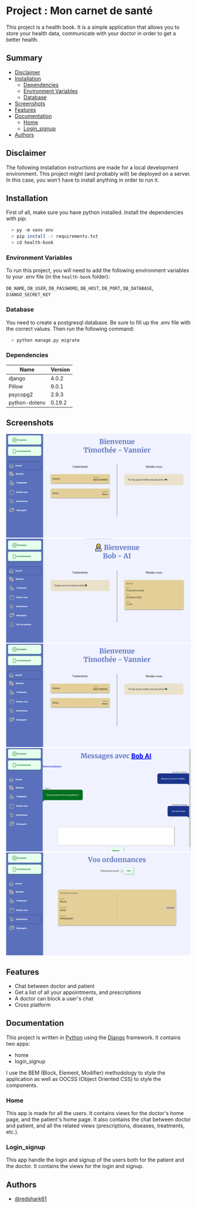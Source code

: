 # Project : Mon carnet de santé

This project is a health book. It is a simple application that allows you to store your health data, communicate with your doctor in order to get a better health.

## Summary

- [Disclaimer](#disclaimer)
- [Installation](#installation)
  - [Dependencies](#dependencies)
  - [Environment Variables](#environment-variables)
  - [Database](#database)
- [Screenshots](#screenshots)
- [Features](#features)
- [Documentation](#documentation)
  - [Home](#home)
  - [Login_signup](#login_signup)
- [Authors](#authors)

## Disclaimer

The following installation instructions are made for a local development environment. This project might (and probably will) be deployed on a server. In this case, you won't have to install anything in order to run it.

## Installation

First of all, make sure you have python installed.
Install the dependencies with pip:

```bash
  > py -m venv env
  > pip install -r requirements.txt
  > cd health-book
```

### Environment Variables

To run this project, you will need to add the following environment variables to your .env file (in the `health-book` folder):

`DB_NAME`, `DB_USER`, `DB_PASSWORD`, `DB_HOST`, `DB_PORT`, `DB_DATABASE`, `DJANGO_SECRET_KEY`

### Database

You need to create a postgresql database. Be sure to fill up the .env file with the correct values. Then run the following command:

```bash
  > python manage.py migrate
```

### Dependencies

| Name          |Version |
| --------------|--------|
| django        | 4.0.2  |
| Pillow        | 9.0.1  |
| psycopg2      | 2.9.3  |
| python-dotenv | 0.19.2 |

## Screenshots

![Home page](./doc/screenshots/home.png)
![Home page for the doctor](./doc/screenshots/doc_home.png)
![Home page for the patient](./doc/screenshots/patient_home.png)
![Patient messages](./doc/screenshots/patient_messages.png)
![Patient prescription](./doc/screenshots/patient_prescription.png)

## Features

- Chat between doctor and patient
- Get a list of all your appointments, and prescriptions
- A doctor can block a user's chat
- Cross platform

## Documentation

This project is written in [Python](https://www.python.org/) using the [Django](https://docs.djangoproject.com) framework. It contains two apps:

- home
- login_signup

I use the BEM (Block, Element, Modifier) methodology to style the application as well as OOCSS (Object Oriented CSS) to style the components.

### Home

This app is made for all the users. It contains views for the doctor's home page, and the patient's home page. It also contains the chat between doctor and patient, and all the related views (prescriptions, diseases, treatments, etc.).

### Login_signup

This app handle the login and signup of the users both for the patient and the doctor. It contains the views for the login and signup.

## Authors

- [@redshark61](https://www.github.com/redshark61)
